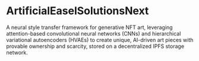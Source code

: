 # ArtificialEaselSolutionsNext
A neural style transfer framework for generative NFT art, leveraging attention-based convolutional neural networks (CNNs) and hierarchical variational autoencoders (HVAEs) to create unique, AI-driven art pieces with provable ownership and scarcity, stored on a decentralized IPFS storage network.
